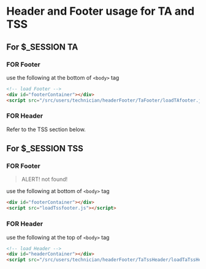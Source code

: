 # Header and Footer usage for TA and TSS

## For $_SESSION TA

### FOR Footer

use the following at the bottom of `<body>` tag

```html
<!-- load Footer -->
<div id="footerContainer"></div>
<script src="/src/users/technician/headerFooter/TaFooter/loadTAfooter.js"></script>
```

### FOR Header

Refer to the TSS section below.

## For $_SESSION TSS

### FOR Footer

> ALERT! not found!

use the following at bottom of `<body>` tag

```html
<div id="footerContainer"></div>
<script src="loadTssfooter.js"></script>
```

### FOR Header

use the following at the top of `<body>` tag

```html
<!-- load Header -->
<div id="headerContainer"></div>
<script src="/src/users/technician/headerFooter/TaTssHeader/loadTaTssHeader.js"></script>
```
